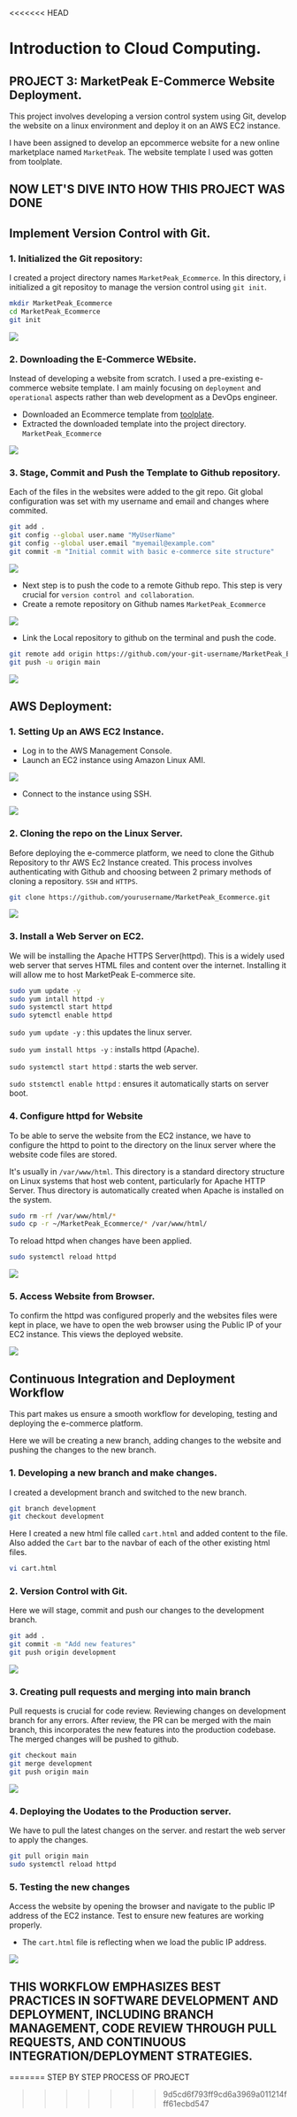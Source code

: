 <<<<<<< HEAD
# Introduction to Cloud Computing.
## PROJECT 3: MarketPeak E-Commerce Website Deployment.

This project involves developing a version control system using Git, develop the website on a linux environment and deploy it on an AWS EC2 instance.

I have been assigned to develop an epcommerce website for a new online marketplace named `MarketPeak`. The website template I used was gotten from toolplate.

## NOW LET'S DIVE INTO HOW THIS PROJECT WAS DONE

## Implement Version Control with Git.
### 1. Initialized the Git repository: 
I created a project directory names `MarketPeak_Ecommerce`. In this directory, i initialized a git repositoy to manage the version control using `git init`.

```bash
mkdir MarketPeak_Ecommerce
cd MarketPeak_Ecommerce
git init
```
![](./images/git_init.png)

### 2. Downloading the E-Commerce WEbsite.
Instead of developing a website from scratch. I used a pre-existing e-commerce website template. I am mainly focusing on `deployment` and `operational` aspects rather than web development as a DevOps engineer.

* Downloaded an Ecommerce template from [toolplate](https://www.tooplate.com/view/2114-pixie).
* Extracted the downloaded template into the project directory. `MarketPeak_Ecommerce`

![](./images/website%20template.png)

### 3. Stage, Commit and Push the Template to Github repository.
 Each of the files in the websites were added to the git repo.
 Git global configuration was set with my username and email
 and changes where commited.
 ```bash
 git add .
 git config --global user.name "MyUserName"
 git config --global user.email "myemail@example.com"
 git commit -m "Initial commit with basic e-commerce site structure"
 ```
 ![](./images/stage%20&%20commit.png)

 * Next step is to push the code to a remote Github repo. This step is very crucial for `version control and collaboration`.
 * Create a remote repository on Github names `MarketPeak_Ecommerce`

 ![](/images/git%20repo.png) 

* Link the Local repository to github on the terminal and push the code.
```bash
git remote add origin https://github.com/your-git-username/MarketPeak_Ecommerce.git
git push -u origin main
```

![](/images/git%20push.png)

## AWS Deployment:
### 1. Setting Up an AWS EC2 Instance. 
* Log in to the AWS Management Console.
* Launch an EC2 instance using Amazon Linux AMI.

![](/images/run%20instance.png)

* Connect to the instance using SSH.

![](/images/ssh_Ec2.png)

### 2. Cloning the repo on the Linux Server.
Before deploying the e-commerce platform, we need to clone the Github Repository to thr AWS Ec2 Instance created. 
This process involves authenticating with Github and choosing between 2 primary methods of cloning a repository. `SSH` and `HTTPS`.
```bash
git clone https://github.com/yourusername/MarketPeak_Ecommerce.git
```

![](/images/git%20clone.png)

### 3. Install a Web Server on EC2.
We will be installing the Apache HTTPS Server(httpd).
This is a widely used web server that serves HTML files and content over the internet. Installing it will allow me to host MarketPeak E-commerce site.

```bash
sudo yum update -y
sudo yum intall httpd -y
sudo systemctl start httpd
sudo sytemctl enable httpd
```
`sudo yum update -y` : this updates the linux server.

`sudo yum install https -y` : installs httpd (Apache).

`sudo systemctl start httpd` : starts the web server.

`sudo ststemctl enable httpd` : ensures it automatically starts on server boot.

### 4. Configure httpd for Website
To be able to serve the website from the EC2 instance, we have to configure the httpd to point to the directory on the linux server where the website code files are stored.

It's usually in `/var/www/html`. This directory is a standard directory structure on Linux systems that host web content, particularly for Apache HTTP Server. 
Thus directory is automatically created when Apache is installed on the system.

```bash
sudo rm -rf /var/www/html/*
sudo cp -r ~/MarketPeak_Ecommerce/* /var/www/html/
```
To reload httpd when changes have been applied.
```bash
sudo systemctl reload httpd
```
![](/images/configure%20httpd.png)

### 5. Access Website from Browser.
To confirm the httpd was configured properly and the websites files were kept in place, we have to open the web browser using the Public IP of your EC2 instance. This views the deployed website.

![](/images/access_website.png)

## Continuous Integration and Deployment Workflow
This part makes us ensure a smooth workflow for developing, testing and deploying the e-commerce platform. 

Here we will be creating a new branch, adding changes to the website and pushing the changes to the new branch. 

### 1. Developing a new branch and make changes.
I created a development branch and switched to the new branch.
```bash
git branch development
git checkout development
```
Here I created a new html file called `cart.html` and added content to the file.
Also added the `Cart` bar to the navbar of each of the other existing html files.
```bash
vi cart.html
```

### 2. Version Control with Git.
Here we will stage, commit and push our changes to the development branch.
```bash
git add .
git commit -m "Add new features"
git push origin development
```
![](/images/gitpush_branch.png)

### 3. Creating pull requests and merging into main branch
Pull requests is crucial for code review. Reviewing changes on development branch for any errors.
After review, the PR can be merged with the main branch, this incorporates the new features into the production codebase.
The merged changes will be pushed to github.
```bash
git checkout main
git merge development
git push origin main
```
![](/images/branch%20push%20&%20main%20pull.png)

### 4. Deploying the Uodates to the Production server.
We have to pull the latest changes on the server.
and restart the web server to apply the changes.
```bash 
git pull origin main
sudo systemctl reload httpd
```
### 5. Testing the new changes
Access the website by opening the browser and navigate to the public IP address of the EC2 instance. Test to ensure new features are working properly.
* The `cart.html` file is reflecting when we load the public IP address.

![](/images/new%20changes%20to%20website.png)

## THIS WORKFLOW EMPHASIZES BEST PRACTICES IN SOFTWARE DEVELOPMENT AND DEPLOYMENT, INCLUDING BRANCH MANAGEMENT, CODE REVIEW THROUGH PULL REQUESTS, AND CONTINUOUS INTEGRATION/DEPLOYMENT STRATEGIES. 
=======
STEP BY STEP PROCESS OF PROJECT
>>>>>>> 9d5cd6f793ff9cd6a3969a011214fff61ecbd547
